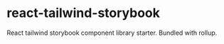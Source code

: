 # react-tailwind-storybook
React tailwind storybook component library starter. Bundled with rollup.
